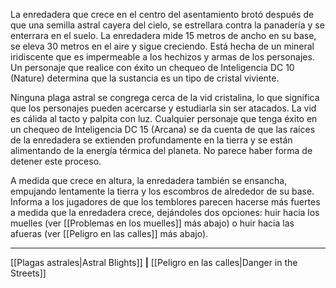 La enredadera que crece en el centro del asentamiento brotó después de que una semilla astral cayera del cielo, se estrellara contra la panadería y se enterrara en el suelo. La enredadera mide 15 metros de ancho en su base, se eleva 30 metros en el aire y sigue creciendo. Está hecha de un mineral iridiscente que es impermeable a los hechizos y armas de los personajes. Un personaje que realice con éxito un chequeo de Inteligencia DC 10 (Nature) determina que la sustancia es un tipo de cristal viviente.

Ninguna plaga astral se congrega cerca de la vid cristalina, lo que significa que los personajes pueden acercarse y estudiarla sin ser atacados. La vid es cálida al tacto y palpita con luz. Cualquier personaje que tenga éxito en un chequeo de Inteligencia DC 15 (Arcana) se da cuenta de que las raíces de la enredadera se extienden profundamente en la tierra y se están alimentando de la energía térmica del planeta. No parece haber forma de detener este proceso.

A medida que crece en altura, la enredadera también se ensancha, empujando lentamente la tierra y los escombros de alrededor de su base. Informa a los jugadores de que los temblores parecen hacerse más fuertes a medida que la enredadera crece, dejándoles dos opciones: huir hacia los muelles (ver [[Problemas en los muelles]] más abajo) o huir hacia las afueras (ver [[Peligro en las calles]] más abajo).

* * *

[[Plagas astrales|Astral Blights]] **|** [[Peligro en las calles|Danger in the Streets]]

